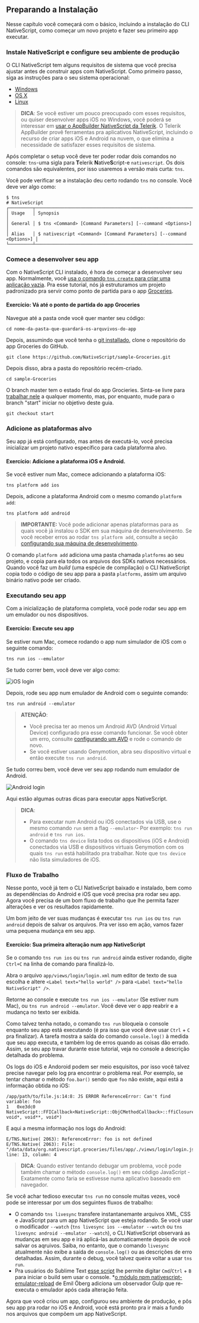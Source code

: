 ## Preparando a Instalação
Nesse capítulo você começará com o básico, incluindo a instalação do CLI NativeScript, como começar  um novo projeto e fazer seu primeiro app executar.

### Instale NativeScript e configure seu ambiente de produção

O CLI NativeScript tem alguns requisitos de sistema que você precisa ajustar antes de construir apps com NativeScript. Como primeiro passo, siga as instruções para o seu sistema operacional:

- [Windows](/setup/ns-cli-setup/ns-setup-win.html)
- [OS X](/setup/ns-cli-setup/ns-setup-os-x.html)
- [Linux](/setup/ns-cli-setup/ns-setup-linux.html)

> **DICA**: Se você estiver um pouco preocupado com esses requisitos, ou quiser desenvolver apps iOS no Windows, você poderá se interessar em [usar o AppBuilder NativeScript da Telerik](/setup/quick-setup.md#the-appbuilder-tool-set).
O Telerik AppBuilder provê ferramentas pra aplicativos NativeScript, incluindo o recurso de criar apps iOS e Android na nuvem, o que elimina a necessidade de satisfazer esses requisitos de sistema.

Após completar o setup você deve ter poder rodar dois comandos no console: `tns`-uma sigla para <b>T</b>elerik <b>N</b>ative<b>S</b>cript-e `nativescript`. Os dois comandos são equivalentes, por isso usaremos a versão mais curta: `tns`.

Você pode verificar se a instalação deu certo rodando `tns` no console. Você deve ver algo como:

```
$ tns
# NativeScript
┌─────────┬─────────────────────────────────────────────────────────────────────┐
│ Usage   │ Synopsis                                                            │
│ General │ $ tns <Command> [Command Parameters] [--command <Options>]          │
│ Alias   │ $ nativescript <Command> [Command Parameters] [--command <Options>] │
└─────────┴─────────────────────────────────────────────────────────────────────┘
```

### Comece a desenvolver seu app

Com o NativeScript CLI instalado, é hora de começar a desenvolver seu app. Normalmente, você [usa o comando `tns create` para criar uma aplicação vazia](https://github.com/NativeScript/NativeScript-cli#create-project). Pra esse tutorial, nós já estruturamos um projeto padronizado pra servir como ponto de partida para o app [Groceries](https://github.com/NativeScript/sample-Groceries).

<h4 class="exercise-start">
    <b>Exercício</b>: Vá até o ponto de partida do app Groceries
</h4>

Navegue até a pasta onde você quer manter seu código:

<div class="no-copy-button"></div>

```
cd nome-da-pasta-que-guardará-os-arquvivos-do-app
```

Depois, assumindo que você tenha o [git installado](http://www.git-scm.com/), clone o repositório do app Groceries do GitHub.

```
git clone https://github.com/NativeScript/sample-Groceries.git
```

Depois disso, abra a pasta do repositório recém-criado. 

```
cd sample-Groceries
```

O branch master tem o estado final do app Grocieries. Sinta-se livre para [trabalhar nele](https://github.com/NativeScript/sample-Groceries) a qualquer momento, mas, por enquanto, mude para o branch "start" iniciar no objetivo deste guia.

```
git checkout start
```

<div class="exercise-end"></div>

### Adicione as plataformas alvo

Seu app já está configurado, mas antes de executá-lo, você precisa inicializar um projeto nativo específico para cada plataforma alvo.

<h4 class="exercise-start">
    <b>Exercício</b>: Adicione a plataforma iOS e Android.
</h4>

Se você estiver num Mac, comece adicionando a plataforma iOS:

```
tns platform add ios
```

Depois, adicone a plataforma Android com o mesmo comando `platform add`:

```
tns platform add android
```

<div class="exercise-end"></div>

>**IMPORTANTE:** Você pode adicionar apenas plataformas para as quais você já instalou o SDK em sua máquina de desenvolvimento. Se você receber erros ao rodar `tns platform add`, consulte a seção [configurando sua máquina de desenvolvimento](#install-nativescript-and-configure-your-environment).

O comando `platform add` adiciona uma pasta chamada `platforms` ao seu projeto, e copia para ela todos os arquivos dos SDKs nativos necessários. Quando você faz um <i>build</i> (uma espécie de compilação) o CLI NativeScript copia todo o código de seu app para a pasta `platforms`, assim um arquivo binário nativo pode ser criado. 

### Executando seu app

Com a inicialização de plataforma completa, você pode rodar seu app em um emulador ou nos dispositivos.

<h4 class="exercise-start">
    <b>Exercício</b>: Execute seu app
</h4>

Se estiver num Mac, comece rodando o app num simulador de iOS com o seguinte comando:

```
tns run ios --emulator
```

Se tudo correr bem, você deve ver algo como:

![iOS login](../img/cli-getting-started/chapter1/ios/1.png)

Depois, rode seu app num emulador de Android com o seguinte comando:

```
tns run android --emulator
```

>**ATENÇÃO**:
> * Você precisa ter ao menos um Android AVD (Android Virtual Device) configurado pra esse comando funcionar. Se você obter um erro, consulte [configurando um AVD](https://www.genymotion.com/#!/) e rode o comando de novo.
> * Se você estiver usando Genymotion, abra seu dispositivo virtual e então execute `tns run android`.

Se tudo correu bem, você deve ver seu app rodando num emulador de Android.

![Android login](../img/cli-getting-started/chapter1/android/1.png)

<div class="exercise-end"></div>

Aqui estão algumas outras dicas para executar apps NativeScript.

> **DICA**:
> * Para executar num Android ou iOS conectados via USB, use o mesmo comando `run` sem a flag `--emulator`- Por exemplo: `tns run android` e `tns run ios`.
> * O comando `tns device` lista todos os dispositivos (iOS e Android) conectados via USB e dispositivos virtuais Genymotion com os quais `tns run` está habilitado pra trabalhar. Note que `tns device` não lista simuladores de iOS.

### Fluxo de Trabalho

Nesse ponto, você já tem o CLI NativeScript baixado e instalado, bem como as dependências do Android e iOS que você precisa pra rodar seu app. Agora você precisa de um bom fluxo de trabalho que lhe permita fazer alterações e ver os resultados rapidamente.

Um bom jeito de ver suas mudanças é executar `tns run ios` ou `tns run android` depois de salvar os arquivos. Pra ver isso em ação, vamos fazer uma pequena mudança em seu app.

<h4 class="exercise-start">
    <b>Exercício</b>: Sua primeira alteração num app NativeScript
</h4>

Se o comando `tns run ios` ou `tns run android` ainda estiver rodando, digite `Ctrl+C` na linha de comando para finalizá-lo.

Abra o arquivo `app/views/login/login.xml` num editor de texto de sua escolha e altere `<Label text="hello world" />` para `<Label text="hello NativeScript" />`.

Retorne ao console e execute `tns run ios --emulator` (Se estiver num Mac), ou `tns run android --emulator`. Você deve ver o app reabrir e a mudança no texto ser exibida. 

<div class="exercise-end"></div>

Como talvez tenha notado, o comando `tns run` bloqueia o console enquanto seu app está executando (é pra isso que você deve usar `Ctrl` + `C` pra finalizar). A tarefa mostra a saída do comando `console.log()` à medida que seu app executa, e também log de erros quando as coisas dão errado. Assim, se seu app travar durante esse tutorial, veja no console a descrição detalhada do problema. 

Os logs do iOS e Andoroid podem ser meio esquisitos, por isso você talvez precise navegar pelo log pra encontrar o problema real. Por exemplo, se tentar chamar o método `foo.bar()` sendo que `foo` não existe, aqui está a informação obtida no iOS:

```
/app/path/to/file.js:14:8: JS ERROR ReferenceError: Can't find variable: foo
1   0xe3dc0 NativeScript::FFICallback<NativeScript::ObjCMethodCallback>::ffiClosureCallback(ffi_cif*, void*, void**, void*)
```

E aqui a mesma informação nos logs do Android:

```
E/TNS.Native( 2063): ReferenceError: foo is not defined
E/TNS.Native( 2063): File: "/data/data/org.nativescript.groceries/files/app/./views/login/login.js, line: 13, column: 4
```

> **DICA**: Quando estiver tentando debugar um problema, você pode também chamar o método  `console.log()` em seu código JavaScript - Exatamente como faria se estivesse numa aplicativo baseado em navegador.

Se você achar tedioso executar `tns run` no console muitas vezes, você pode se interessar por um dos seguintes fluxos de trabalho:


* O comando `tns livesync` transfere instantanemante arquivos XML, CSS e JavaScript para um app NativeScript que esteja rodando. Se você usar o modificador `--watch` (`tns livesync ios --emulator --watch` ou `tns livesync android --emulator --watch`), o CLI NativeScript observará as mudanças em seu app e irá aplicá-las automaticamente depois de você salvar os aqruivos. Saiba, no entanto, que o comando `livesync` atualmente não exibe a saída de `console.log()` ou as descrições de erro detalhadas. Assim, durante o debug, você talvez queira voltar a usar `tns run`.
* Pra usuários do Sublime Text [esse script](http://developer.telerik.com/featured/a-nativescript-development-workflow-for-sublime-text/) lhe permite digitar `Cmd`/`Ctrl` + `B` para iniciar o build sem usar o console.
*[o módulo npm nativescript-emulator-reload](https://github.com/emiloberg/nativescript-emulator-reload) de  Emil Öberg adiciona um observador Gulp que re-executa o emulador após cada alteração feita.

Agora que você criou um app, configurou seu ambiente de produção, e pôs seu app pra rodar no iOS e Android, você está pronto pra ir mais a fundo nos arquivos que compõem um app NativeScript.  
